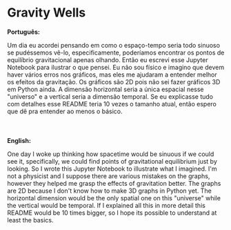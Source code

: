# Gravity Wells

**Português:**

Um dia eu acordei pensando em como o espaço-tempo seria todo sinuoso se pudéssemos vê-lo, especificamente, poderíamos encontrar os pontos de equilíbrio gravitacional apenas olhando. Então eu escrevi esse Jupyter Notebook para ilustrar o que pensei. Eu não sou físico e imagino que devem haver vários erros nos gráficos, mas eles me ajudaram a entender melhor os efeitos da gravitação. Os gráficos são 2D pois não sei fazer gráficos 3D em Python ainda. A dimensão horizontal seria a única espacial nesse "universo" e a vertical seria a dimensão temporal. Se eu explicasse tudo com detalhes esse README teria 10 vezes o tamanho atual, então espero que dê pra entender ao menos o básico.
\
\
\
\
**English:**

One day I woke up thinking how spacetime would be sinuous if we could see it, specifically, we could find points of gravitational equilibrium just by looking. So I wrote this Jupyter Notebook to illustrate what I imagined. I'm not a physicist and I suppose there are various mistakes on the graphs, however they helped me grasp the effects of gravitation better. The graphs are 2D because I don't know how to make 3D graphs in Python yet. The horizontal dimension would be the only spatial one on this "universe" while the vertical would be temporal. If I explained all this in more detail this README would be 10 times bigger, so I hope its possible to understand at least the basics.
